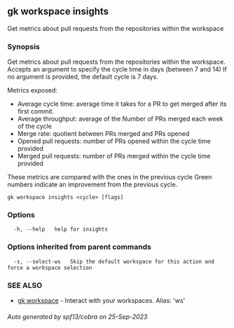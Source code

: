 ## gk workspace insights

Get metrics about pull requests from the repositories within the workspace

### Synopsis

Get metrics about pull requests from the repositories within the workspace.
Accepts an argument to specify the cycle time in days (between 7 and 14)
If no argument is provided, the default cycle is 7 days.

Metrics exposed:
  - Average cycle time: average time it takes for a PR to get merged after its first commit.
  - Average throughput: average of the Number of PRs merged each week of the cycle
  - Merge rate: quotient between PRs merged and PRs opened
  - Opened pull requests: number of PRs opened within the cycle time provided
  - Merged pull requests: number of PRs merged within the cycle time provided

These metrics are compared with the ones in the previous cycle
Green numbers indicate an improvement from the previous cycle.

```
gk workspace insights <cycle> [flags]
```

### Options

```
  -h, --help   help for insights
```

### Options inherited from parent commands

```
  -s, --select-ws   Skip the default workspace for this action and force a workspace selection
```

### SEE ALSO

* [gk workspace](gk_workspace.md)	 - Interact with your workspaces. Alias: 'ws'

###### Auto generated by spf13/cobra on 25-Sep-2023
